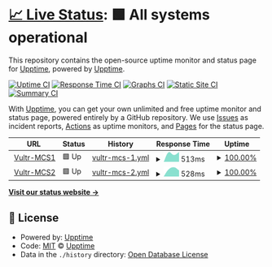 # [📈 Live Status](https://uptime.zo3.red): <!--live status--> **🟩 All systems operational**

This repository contains the open-source uptime monitor and status page for [Upptime](https://upptime.js.org), powered by [Upptime](https://github.com/upptime/upptime).

[![Uptime CI](https://github.com/IslandHQ/uptime/workflows/Uptime%20CI/badge.svg)](https://github.com/upptime/upptime/actions?query=workflow%3A%22Uptime+CI%22)
[![Response Time CI](https://github.com/IslandHQ/uptime/workflows/Response%20Time%20CI/badge.svg)](https://github.com/upptime/upptime/actions?query=workflow%3A%22Response+Time+CI%22)
[![Graphs CI](https://github.com/IslandHQ/uptime/workflows/Graphs%20CI/badge.svg)](https://github.com/upptime/upptime/actions?query=workflow%3A%22Graphs+CI%22)
[![Static Site CI](https://github.com/IslandHQ/uptime/workflows/Static%20Site%20CI/badge.svg)](https://github.com/upptime/upptime/actions?query=workflow%3A%22Static+Site+CI%22)
[![Summary CI](https://github.com/IslandHQ/uptime/workflows/Summary%20CI/badge.svg)](https://github.com/upptime/upptime/actions?query=workflow%3A%22Summary+CI%22)

With [Upptime](https://upptime.js.org), you can get your own unlimited and free uptime monitor and status page, powered entirely by a GitHub repository. We use [Issues](https://github.com/upptime/upptime/issues) as incident reports, [Actions](https://github.com/upptime/upptime/actions) as uptime monitors, and [Pages](https://uptime.zo3.red) for the status page.

<!--start: status pages-->
<!-- This summary is generated by Upptime (https://github.com/upptime/upptime) -->
<!-- Do not edit this manually, your changes will be overwritten -->
<!-- prettier-ignore -->
| URL | Status | History | Response Time | Uptime |
| --- | ------ | ------- | ------------- | ------ |
| <img alt="" src="https://favicons.githubusercontent.com/mcs1.zo3.red" height="13"> [Vultr-MCS1](https://mcs1.zo3.red) | 🟩 Up | [vultr-mcs-1.yml](https://github.com/IslandHQ/uptime/commits/HEAD/history/vultr-mcs-1.yml) | <details><summary><img alt="Response time graph" src="./graphs/vultr-mcs-1/response-time-week.png" height="20"> 513ms</summary><br><a href="https://uptime.zo3.red/history/vultr-mcs-1"><img alt="Response time 513" src="https://img.shields.io/endpoint?url=https%3A%2F%2Fraw.githubusercontent.com%2FIslandHQ%2Fuptime%2FHEAD%2Fapi%2Fvultr-mcs-1%2Fresponse-time.json"></a><br><a href="https://uptime.zo3.red/history/vultr-mcs-1"><img alt="24-hour response time 513" src="https://img.shields.io/endpoint?url=https%3A%2F%2Fraw.githubusercontent.com%2FIslandHQ%2Fuptime%2FHEAD%2Fapi%2Fvultr-mcs-1%2Fresponse-time-day.json"></a><br><a href="https://uptime.zo3.red/history/vultr-mcs-1"><img alt="7-day response time 513" src="https://img.shields.io/endpoint?url=https%3A%2F%2Fraw.githubusercontent.com%2FIslandHQ%2Fuptime%2FHEAD%2Fapi%2Fvultr-mcs-1%2Fresponse-time-week.json"></a><br><a href="https://uptime.zo3.red/history/vultr-mcs-1"><img alt="30-day response time 513" src="https://img.shields.io/endpoint?url=https%3A%2F%2Fraw.githubusercontent.com%2FIslandHQ%2Fuptime%2FHEAD%2Fapi%2Fvultr-mcs-1%2Fresponse-time-month.json"></a><br><a href="https://uptime.zo3.red/history/vultr-mcs-1"><img alt="1-year response time 513" src="https://img.shields.io/endpoint?url=https%3A%2F%2Fraw.githubusercontent.com%2FIslandHQ%2Fuptime%2FHEAD%2Fapi%2Fvultr-mcs-1%2Fresponse-time-year.json"></a></details> | <details><summary><a href="https://uptime.zo3.red/history/vultr-mcs-1">100.00%</a></summary><a href="https://uptime.zo3.red/history/vultr-mcs-1"><img alt="All-time uptime 100.00%" src="https://img.shields.io/endpoint?url=https%3A%2F%2Fraw.githubusercontent.com%2FIslandHQ%2Fuptime%2FHEAD%2Fapi%2Fvultr-mcs-1%2Fuptime.json"></a><br><a href="https://uptime.zo3.red/history/vultr-mcs-1"><img alt="24-hour uptime 100.00%" src="https://img.shields.io/endpoint?url=https%3A%2F%2Fraw.githubusercontent.com%2FIslandHQ%2Fuptime%2FHEAD%2Fapi%2Fvultr-mcs-1%2Fuptime-day.json"></a><br><a href="https://uptime.zo3.red/history/vultr-mcs-1"><img alt="7-day uptime 100.00%" src="https://img.shields.io/endpoint?url=https%3A%2F%2Fraw.githubusercontent.com%2FIslandHQ%2Fuptime%2FHEAD%2Fapi%2Fvultr-mcs-1%2Fuptime-week.json"></a><br><a href="https://uptime.zo3.red/history/vultr-mcs-1"><img alt="30-day uptime 100.00%" src="https://img.shields.io/endpoint?url=https%3A%2F%2Fraw.githubusercontent.com%2FIslandHQ%2Fuptime%2FHEAD%2Fapi%2Fvultr-mcs-1%2Fuptime-month.json"></a><br><a href="https://uptime.zo3.red/history/vultr-mcs-1"><img alt="1-year uptime 100.00%" src="https://img.shields.io/endpoint?url=https%3A%2F%2Fraw.githubusercontent.com%2FIslandHQ%2Fuptime%2FHEAD%2Fapi%2Fvultr-mcs-1%2Fuptime-year.json"></a></details>
| <img alt="" src="https://favicons.githubusercontent.com/mcs2.zo3.red" height="13"> [Vultr-MCS2](https://mcs2.zo3.red) | 🟩 Up | [vultr-mcs-2.yml](https://github.com/IslandHQ/uptime/commits/HEAD/history/vultr-mcs-2.yml) | <details><summary><img alt="Response time graph" src="./graphs/vultr-mcs-2/response-time-week.png" height="20"> 528ms</summary><br><a href="https://uptime.zo3.red/history/vultr-mcs-2"><img alt="Response time 528" src="https://img.shields.io/endpoint?url=https%3A%2F%2Fraw.githubusercontent.com%2FIslandHQ%2Fuptime%2FHEAD%2Fapi%2Fvultr-mcs-2%2Fresponse-time.json"></a><br><a href="https://uptime.zo3.red/history/vultr-mcs-2"><img alt="24-hour response time 528" src="https://img.shields.io/endpoint?url=https%3A%2F%2Fraw.githubusercontent.com%2FIslandHQ%2Fuptime%2FHEAD%2Fapi%2Fvultr-mcs-2%2Fresponse-time-day.json"></a><br><a href="https://uptime.zo3.red/history/vultr-mcs-2"><img alt="7-day response time 528" src="https://img.shields.io/endpoint?url=https%3A%2F%2Fraw.githubusercontent.com%2FIslandHQ%2Fuptime%2FHEAD%2Fapi%2Fvultr-mcs-2%2Fresponse-time-week.json"></a><br><a href="https://uptime.zo3.red/history/vultr-mcs-2"><img alt="30-day response time 528" src="https://img.shields.io/endpoint?url=https%3A%2F%2Fraw.githubusercontent.com%2FIslandHQ%2Fuptime%2FHEAD%2Fapi%2Fvultr-mcs-2%2Fresponse-time-month.json"></a><br><a href="https://uptime.zo3.red/history/vultr-mcs-2"><img alt="1-year response time 528" src="https://img.shields.io/endpoint?url=https%3A%2F%2Fraw.githubusercontent.com%2FIslandHQ%2Fuptime%2FHEAD%2Fapi%2Fvultr-mcs-2%2Fresponse-time-year.json"></a></details> | <details><summary><a href="https://uptime.zo3.red/history/vultr-mcs-2">100.00%</a></summary><a href="https://uptime.zo3.red/history/vultr-mcs-2"><img alt="All-time uptime 100.00%" src="https://img.shields.io/endpoint?url=https%3A%2F%2Fraw.githubusercontent.com%2FIslandHQ%2Fuptime%2FHEAD%2Fapi%2Fvultr-mcs-2%2Fuptime.json"></a><br><a href="https://uptime.zo3.red/history/vultr-mcs-2"><img alt="24-hour uptime 100.00%" src="https://img.shields.io/endpoint?url=https%3A%2F%2Fraw.githubusercontent.com%2FIslandHQ%2Fuptime%2FHEAD%2Fapi%2Fvultr-mcs-2%2Fuptime-day.json"></a><br><a href="https://uptime.zo3.red/history/vultr-mcs-2"><img alt="7-day uptime 100.00%" src="https://img.shields.io/endpoint?url=https%3A%2F%2Fraw.githubusercontent.com%2FIslandHQ%2Fuptime%2FHEAD%2Fapi%2Fvultr-mcs-2%2Fuptime-week.json"></a><br><a href="https://uptime.zo3.red/history/vultr-mcs-2"><img alt="30-day uptime 100.00%" src="https://img.shields.io/endpoint?url=https%3A%2F%2Fraw.githubusercontent.com%2FIslandHQ%2Fuptime%2FHEAD%2Fapi%2Fvultr-mcs-2%2Fuptime-month.json"></a><br><a href="https://uptime.zo3.red/history/vultr-mcs-2"><img alt="1-year uptime 100.00%" src="https://img.shields.io/endpoint?url=https%3A%2F%2Fraw.githubusercontent.com%2FIslandHQ%2Fuptime%2FHEAD%2Fapi%2Fvultr-mcs-2%2Fuptime-year.json"></a></details>

<!--end: status pages-->

[**Visit our status website →**](https://uptime.zo3.red)

## 📄 License

- Powered by: [Upptime](https://github.com/upptime/upptime)
- Code: [MIT](./LICENSE) © [Upptime](https://upptime.js.org)
- Data in the `./history` directory: [Open Database License](https://opendatacommons.org/licenses/odbl/1-0/)
